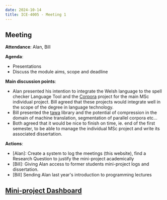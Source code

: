 ```yaml
---
date: 2024-10-14
title: ICE-4005 - Meeting 1
---
```

## Meeting

**Attendance**: Alan, Bill

**Agenda**:
  - Presentations
  - Discuss the module aims, scope and deadline

**Main discussion points**:
  - Alan presented his intention to integrate the Welsh language to the spell checker Language Tool and the [Corpora](https://github.com/Oktogazh/Corpora) project for the main MSc individual project. Bill agreed that these projects would integrate well in the scope of the degree in language technology.
  - Bill presented the [tawa](https://gitlab.com/prvInSpace/tawa) library and the potential of compression in the domain of machine translation, segmentation of parallel corpora etc...
  - Both agreed that it would be nice to finish on time, ie. end of the first semester, to be able to manage the individual MSc project and  write its associated dissertation.

**Actions**:
  - [Alan]: Create a system to log the meetings (this website), find a Research Question to justify the mini-project academically
  - [Bill]: Giving Alan access to former students mini-project logs and dissertation.
  - [Bill] Sending Alan last year's introduction to programming lectures

## [Mini-project Dashboard](<./ice-4005-dashboard>)